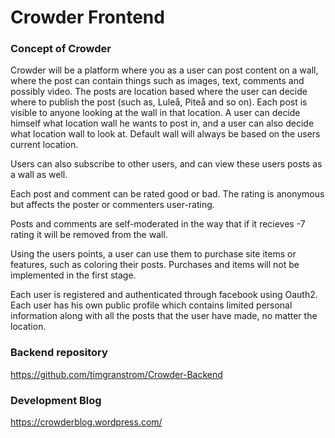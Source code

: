 # Crowder Frontend
### Concept of Crowder
Crowder will be a platform where you as a user can post content on a wall, where the post can contain things such as images, text, comments and possibly video. The posts are location based where the user can decide where to publish the post (such as, Luleå, Piteå and so on). Each post is visible to anyone looking at the wall in that location. A user can decide himself what location wall he wants to post in, and a user can also decide what location wall to look at.
Default wall will always be based on the users current location.

Users can also subscribe to other users, and can view these users posts as a wall as well.

Each post and comment can be rated good or bad. The rating is anonymous but affects the poster or commenters user-rating.

Posts and comments are self-moderated in the way that if it recieves -7 rating it will be removed from the wall.

Using the users points, a user can use them to purchase site items or features, such as coloring their posts. Purchases and items will not be implemented in the first stage.

Each user is registered and authenticated through facebook using Oauth2.
Each user has his own public profile which contains limited personal information along with all the posts that the user have made, no matter the location.

### Backend repository
https://github.com/timgranstrom/Crowder-Backend

### Development Blog
https://crowderblog.wordpress.com/
